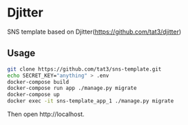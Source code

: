 # Djitter

SNS template based on Djitter(https://github.com/tat3/djitter)

## Usage

```bash
git clone https://github.com/tat3/sns-template.git 
echo SECRET_KEY="anything" > .env
docker-compose build
docker-compose run app ./manage.py migrate
docker-compose up
docker exec -it sns-template_app_1 ./manage.py migrate
```
Then open http://localhost.

